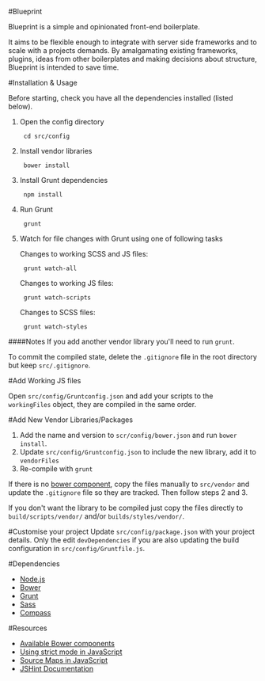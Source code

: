#Blueprint

Blueprint is a simple and opinionated front-end boilerplate.

It aims to be flexible enough to integrate with server side frameworks and to scale with a projects demands.
By amalgamating existing frameworks, plugins, ideas from other boilerplates and making decisions about structure, Blueprint is intended to save time.

#Installation & Usage

Before starting, check you have all the dependencies installed (listed below).

1. Open the config directory

		cd src/config

2. Install vendor libraries

		bower install

3. Install Grunt dependencies

		npm install

4. Run Grunt

		grunt

5. Watch for file changes with Grunt using one of following tasks

	Changes to working SCSS and JS files:

		grunt watch-all

	Changes to working JS files:

		grunt watch-scripts

	Changes to SCSS files:

		grunt watch-styles


####Notes
If you add another vendor library you'll need to run `grunt`.

To commit the compiled state, delete the `.gitignore` file in the root directory but keep `src/.gitignore`.


#Add Working JS files

Open `src/config/Gruntconfig.json` and add your scripts to the `workingFiles` object, they are compiled in the same order.

#Add New Vendor Libraries/Packages

1. Add the name and version to `scr/config/bower.json` and run `bower install`.
2. Update `src/config/Gruntconfig.json` to include the new library, add it to `vendorFiles`
3. Re-compile with `grunt`

If there is no [bower component](http://sindresorhus.com/bower-components/), copy the files manually to `src/vendor` and update the `.gitignore` file so they are tracked. Then follow steps 2 and 3.

If you don't want the library to be compiled just copy the files directly to `build/scripts/vendor/` and/or `builds/styles/vendor/`.

#Customise your project
Update `src/config/package.json` with your project details. Only the edit `devDependencies` if you are also updating the build configuration in `src/config/Gruntfile.js`.


#Dependencies

* [Node.js](http://nodejs.org/)
* [Bower](http://bower.io/)
* [Grunt](http://gruntjs.com/)
* [Sass](http://sass-lang.com/)
* [Compass](http://compass-style.org/)


#Resources
* [Available Bower components](http://sindresorhus.com/bower-components/)
* [Using strict mode in JavaScript](https://developer.mozilla.org/en-US/docs/Web/JavaScript/Reference/Functions_and_function_scope/Strict_mode)
* [Source Maps in JavaScript](http://www.html5rocks.com/en/tutorials/developertools/sourcemaps/)
* [JSHint Documentation](http://jshint.com/docs/)